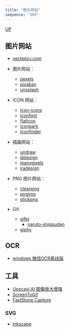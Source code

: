 ```yaml
---
title: "图片网站"
sequence: "103"
---
```


[UP](/res/res-index.html)

## 图片网站

- [vecteezy.com](https://www.vecteezy.com/)

- 图片网站：
    - [pexels](https://www.pexels.com/)
    - [pixabay](https://pixabay.com/)
    - [unsplash](https://unsplash.com/)
- ICON 网站：
    - [icon-icons](https://icon-icons.com/)
    - [iconfont](https://www.iconfont.cn/)
    - [flaticon](https://www.flaticon.com/)
    - [iconpark](https://iconpark.oceanengine.com/home)
    - [iconfinder](https://www.iconfinder.com/)
- 插画网站：
    - [undraw](https://undraw.co/illustrations)
    - [delesign](https://delesign.com/free-designs/graphics/)
    - [manypixels](https://www.manypixels.co/gallery)
    - [iradesign](https://iradesign.io/illustrations)


- PNG 图片网站：
    - [cleanpng](https://www.cleanpng.com/)
    - [pngimg](https://pngimg.com/)
    - [stickpng](https://www.stickpng.com/)
- Gif:
    - [gifer](https://gifer.com/)
        - [naruto-shippuden](https://gifer.com/en/gifs/naruto-shippuden)
    - [giphy](https://giphy.com/)

## OCR

- [windows 微信OCR离线版](https://www.52pojie.cn/thread-1996549-1-1.html)

## 工具

- [Upscayl AI 图像放大增强](https://foxirj.com/upscayl-win.html)
- [ScreenToGif](https://foxirj.com/screentogif.html)
- [FastStone Capture](https://foxirj.com/faststone-capture.html)

### SVG

- [Inkscape](https://inkscape.org/)
